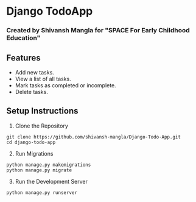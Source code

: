 # Django TodoApp
### Created by Shivansh Mangla for "SPACE For Early Childhood Education"
 
## Features
* Add new tasks.
* View a list of all tasks.
* Mark tasks as completed or incomplete.
* Delete tasks.


## Setup Instructions
1) Clone the Repository

```
git clone https://github.com/shivansh-mangla/Django-Todo-App.git
cd django-todo-app
```

2) Run Migrations
```
python manage.py makemigrations
python manage.py migrate
```

3) Run the Development Server
```
python manage.py runserver
```
